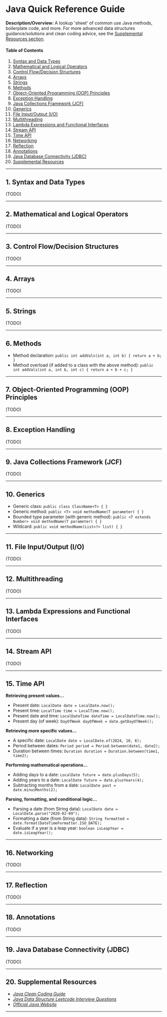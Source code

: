 # Java Quick Reference Guide
  
**Description/Overview:** A lookup 'sheet' of common use Java methods, boilerplate code, and more. For more advanced data structures guidance/solutions and clean coding advice, see the [Supplemental Resources section](#supplemental).
  
#### Table of Contents

1. [Syntax and Data Types](#syntax)
2. [Mathematical and Logical Operators](#math)
3. [Control Flow/Decision Structures](#control)
4. [Arrays](#arrays)
5. [Strings](#strings)
6. [Methods](#methods)
7. [Object-Oriented Programming (OOP) Principles](#oop)
8. [Exception Handling](#exceptions)
9. [Java Collections Framework (JCF)](#jcf)
10. [Generics](#generics)
11. [File Input/Output (I/O)](#file)
12. [Multithreading](#multithreading)
13. [Lambda Expressions and Functional Interfaces](#lambdas)
14. [Stream API](#streams)
15. [Time API](#time)
16. [Networking](#networking)
17. [Reflection](#reflection)
18. [Annotations](#annotations)
19. [Java Database Connectivity (JDBC)](#jdbc)
20. [Supplemental Resources](#supplemental)
  
<hr />

## 1. <a name="syntax">Syntax and Data Types</a>

(TODO)

<hr />

## 2. <a name="math">Mathematical and Logical Operators</a>

(TODO)

<hr />

## 3. <a name="control">Control Flow/Decision Structures</a>

(TODO)

<hr />

## 4. <a name="arrays">Arrays</a>

(TODO)

<hr />

## 5. <a name="strings">Strings</a>

(TODO)

<hr />

## 6. <a name="methods">Methods</a>
  
* Method declaration: `public int addVals(int a, int b) { return a + b; }`
* Method overload (if added to a class with the above method): `public int addVals(int a, int b, int c) { return a + b + c; }`
    
<hr />

## 7. <a name="oop">Object-Oriented Programming (OOP) Principles</a>

(TODO)

<hr />

## 8. <a name="exceptions">Exception Handling</a>

(TODO)

<hr />

## 9. <a name="jcf">Java Collections Framework (JCF)</a>

(TODO)

<hr />

## 10. <a name="generics">Generics</a>
  
* Generic class: `public class ClassName<T> { }`
* Generic method: `public <T> void methodName(T parameter) { }`
* Bounded type parameter (with generic method): `public <T extends Number> void methodName(T parameter) { }`
* Wildcard: `public void methodName(List<?> list) { }`
  
<hr />

## 11. <a name="file">File Input/Output (I/O)</a>

(TODO)

<hr />

## 12. <a name="multithreading">Multithreading</a>

(TODO)

<hr />

## 13. <a name="lambdas">Lambda Expressions and Functional Interfaces</a>

(TODO)

<hr />

## 14. <a name="streams">Stream API</a>

(TODO)

<hr />

## 15. <a name="time">Time API</a>

<strong>Retrieving present values...</strong>
  
* Present date: `LocalDate date = LocalDate.now();`
* Present time: `LocalTime time = LocalTime.now();`
* Present date and time: `LocalDateTime dateTime = LocalDateTime.now();`
* Present day (of week): `DayOfWeek dayOfWeek = date.getDayOfWeek();`
  
<strong>Retrieving more specific values...</strong>
  
* A specific date: `LocalDate date = LocalDate.of(2024, 10, 6);`
* Period between dates: `Period period = Period.between(date1, date2);`
* Duration between times: `Duration duration = Duration.between(time1, time2);`

<strong>Performing mathematical operations...</strong>

* Adding days to a date: `LocalDate future = date.plusDays(5);`
* Adding years to a date: `LocalDate future = date.plusYears(4);`
* Subtracting months from a date: `LocalDate past = date.minusMonths(2);`

<strong>Parsing, formatting, and conditional logic...</strong>

* Parsing a date (from String data): `LocalDate date = LocalDate.parse("2020-02-09");`
* Formatting a date (from String data): `String formatted = date.format(DateTimeFormatter.ISO_DATE);`
* Evaluate if a year is a leap year: `boolean isLeapYear = date.isLeapYear();`
  
<hr />

## 16. <a name="networking">Networking</a>

(TODO)

<hr />

## 17. <a name="reflection">Reflection</a>

(TODO)

<hr />

## 18. <a name="annotations">Annotations</a>

(TODO)

<hr />

## 19. <a name="jdbc">Java Database Connectivity (JDBC)</a>

(TODO)

<hr />
  
## 20. <a name="supplemental">Supplemental Resources</a>
  
* *[Java Clean Coding Guide](https://github.com/chaseofthejungle/java-clean-coding-guide)*  
* *[Java Data Structure Leetcode Interview Questions](https://github.com/chaseofthejungle/java-data-structure-leetcode-interview-questions)*
* *[Official Java Website](https://www.java.com/en/)*
   
<hr />
